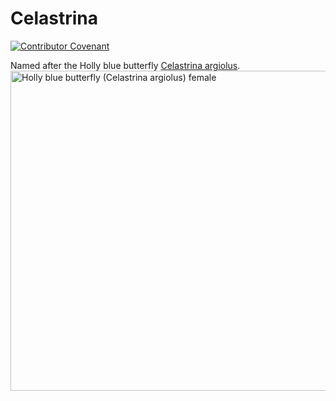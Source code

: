 # Celastrina
[![Contributor Covenant](https://img.shields.io/badge/Contributor%20Covenant-2.0-4baaaa.svg)](CODE_OF_CONDUCT.md)

Named after the Holly blue butterfly <a href='https://en.wikipedia.org/wiki/Holly_blue'>Celastrina argiolus</a>.
<a title="Celastrina argiolus by Charles J. Sharp, CC BY-SA 3.0 &lt;https://creativecommons.org/licenses/by-sa/3.0&gt;, via Wikimedia Commons" href="https://commons.wikimedia.org/wiki/File:Holly_blue_butterfly_(Celastrina_argiolus)_female.jpg"><img width="512" alt="Holly blue butterfly (Celastrina argiolus) female" src="https://upload.wikimedia.org/wikipedia/commons/thumb/f/fc/Holly_blue_butterfly_%28Celastrina_argiolus%29_female.jpg/512px-Holly_blue_butterfly_%28Celastrina_argiolus%29_female.jpg"></a>
